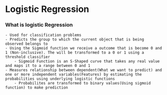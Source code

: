 # Logistic Regression

### What is logistic Regression
    - Used for classification problems
    - Predicts the group to which the current object that is being observed belongs to
    - Using the Sigmoid function we receive a outcome that is become 0 and 1 (Non-inclusive). The will be transformed to a 0 or 1 using a threshold classifier
        - Sigmoid Function is an S-Shaped curve that takes any real value and maps it to a range between 0 and 1
    - Measures relationship between dependent(What we want to predict) and one or more independent variables(Features) by estimating the probabilities using underlying logistic functions
        - Probabilites are transformed to binary values(Using sigmoid function) to make prediction
